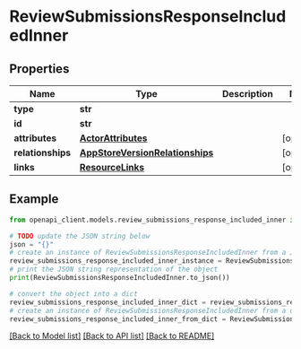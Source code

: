 # ReviewSubmissionsResponseIncludedInner


## Properties

Name | Type | Description | Notes
------------ | ------------- | ------------- | -------------
**type** | **str** |  | 
**id** | **str** |  | 
**attributes** | [**ActorAttributes**](ActorAttributes.md) |  | [optional] 
**relationships** | [**AppStoreVersionRelationships**](AppStoreVersionRelationships.md) |  | [optional] 
**links** | [**ResourceLinks**](ResourceLinks.md) |  | [optional] 

## Example

```python
from openapi_client.models.review_submissions_response_included_inner import ReviewSubmissionsResponseIncludedInner

# TODO update the JSON string below
json = "{}"
# create an instance of ReviewSubmissionsResponseIncludedInner from a JSON string
review_submissions_response_included_inner_instance = ReviewSubmissionsResponseIncludedInner.from_json(json)
# print the JSON string representation of the object
print(ReviewSubmissionsResponseIncludedInner.to_json())

# convert the object into a dict
review_submissions_response_included_inner_dict = review_submissions_response_included_inner_instance.to_dict()
# create an instance of ReviewSubmissionsResponseIncludedInner from a dict
review_submissions_response_included_inner_from_dict = ReviewSubmissionsResponseIncludedInner.from_dict(review_submissions_response_included_inner_dict)
```
[[Back to Model list]](../README.md#documentation-for-models) [[Back to API list]](../README.md#documentation-for-api-endpoints) [[Back to README]](../README.md)


